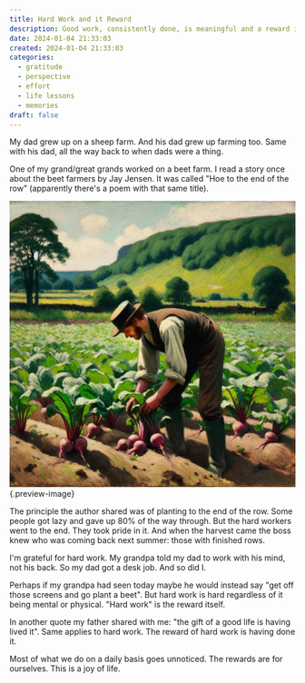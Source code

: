 ```yaml
---
title: Hard Work and it Reward
description: Good work, consistently done, is meaningful and a reward itself
date: 2024-01-04 21:33:03
created: 2024-01-04 21:33:03
categories:
  - gratitude
  - perspective
  - effort
  - life lessons
  - memories
draft: false
---
```

My dad grew up on a sheep farm. And his dad grew up farming too. Same with his dad, all the way back to when dads were a thing. 

One of my grand/great grands worked on a beet farm. I read a story once about the beet farmers by Jay Jensen. It was called "Hoe to the end of the row" (apparently there's a poem with that same title).

![Beet it, just beet it...](../img/dalle-beat-farming.jpeg){.preview-image}

The principle the author shared was of planting to the end of the row. Some people got lazy and gave up 80% of the way through. But the hard workers went to the end. They took pride in it. And when the harvest came the boss knew who was coming back next summer: those with finished rows. 

I'm grateful for hard work. My grandpa told my dad to work with his mind, not his back. 
So my dad got a desk job. And so did I. 

Perhaps if my grandpa had seen today maybe he would instead say "get off those screens and go plant a beet". But hard work is hard regardless of it being mental or physical. "Hard work" is the reward itself. 

In another quote my father shared with me: "the gift of a good life is having lived it". Same applies to hard work. The reward of hard work is having done it. 

Most of what we do on a daily basis goes unnoticed. The rewards are for ourselves. This is a joy of life. 